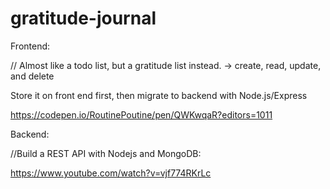 # gratitude-journal

Frontend:

// Almost like a todo list, but a gratitude list instead.
-> create, read, update, and delete

Store it on front end first, then migrate to backend with Node.js/Express

https://codepen.io/RoutinePoutine/pen/QWKwqaR?editors=1011

Backend:

//Build a REST API with Nodejs and MongoDB:

https://www.youtube.com/watch?v=vjf774RKrLc
